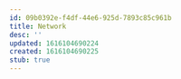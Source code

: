 ```yaml
---
id: 09b0392e-f4df-44e6-925d-7893c85c961b
title: Network
desc: ''
updated: 1616104690224
created: 1616104690225
stub: true
---
```


